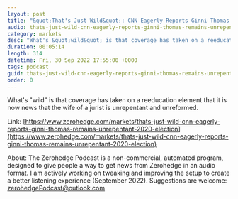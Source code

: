 ```yaml
---
layout: post
title: "&quot;That's Just Wild&quot;: CNN Eagerly Reports Ginni Thomas Remains Unrepentant On The 2020 Election"
audio: thats-just-wild-cnn-eagerly-reports-ginni-thomas-remains-unrepentant-2020-election-0
category: markets
desc: "What's &quot;wild&quot; is that coverage has taken on a reeducation element that it is now news that the wife of a jurist is unrepentant and unreformed."
duration: 00:05:14
length: 314
datetime: Fri, 30 Sep 2022 17:55:00 +0000
tags: podcast
guid: thats-just-wild-cnn-eagerly-reports-ginni-thomas-remains-unrepentant-2020-election-0
order: 0
---
```

What's &quot;wild&quot; is that coverage has taken on a reeducation element that it is now news that the wife of a jurist is unrepentant and unreformed.

Link: [https://www.zerohedge.com/markets/thats-just-wild-cnn-eagerly-reports-ginni-thomas-remains-unrepentant-2020-election](https://www.zerohedge.com/markets/thats-just-wild-cnn-eagerly-reports-ginni-thomas-remains-unrepentant-2020-election)

About: The Zerohedge Podcast is a non-commercial, automated program, designed to give people a way to get news from Zerohedge in an audio format.  I am actively working on tweaking and improving the setup to create a better listening experience (September 2022).  Suggestions are welcome: [zerohedgePodcast@outlook.com](mailto:zerohedgePodcast@outlook.com)